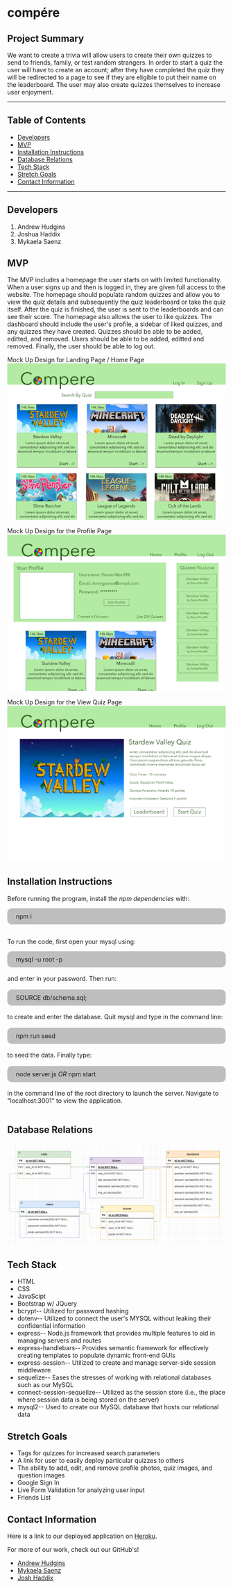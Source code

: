 # compére

## Project Summary

We want to create a trivia will allow users to create their own quizzes to send to friends, family, or test random strangers. In order to start a quiz the user will have to create an account; after they have completed the quiz they will be redirected to a page to see if they are eligible to put their name on the leaderboard. The user may also create quizzes themselves to increase user enjoyment.

---
## Table of Contents
* [Developers](#developers)
* [MVP](#MVP)
* [Installation Instructions](#installation-instructions)
* [Database Relations](#database-relations)
* [Tech Stack](#tech-stack)
* [Stretch Goals](#stretch-goals)
* [Contact Information](#contact-information)

---

## Developers

1. Andrew Hudgins
2. Joshua Haddix
3. Mykaela Saenz

## MVP

The MVP includes a homepage the user starts on with limited functionality. When a user signs up and then is logged in, they are given full access to the website. The homepage should populate random quizzes and allow you to view the quiz details and subsequently the quiz leaderboard or take the quiz itself. After the quiz is finished, the user is sent to the leaderboards and can see their score. The homepage also allows the user to like quizzes. The dashboard should include the user's profile, a sidebar of liked quizzes, and any quizzes they have created. Quizzes should be able to be added, editted, and removed. Users should be able to be added, editted and removed. Finally, the user should be able to log out.

Mock Up Design for Landing Page / Home Page
![Landing Page Mock Up](./lib/images/LandingPageMockUp.jpg)

Mock Up Design for the Profile Page
![Profile Page Mock Up](./lib/images/ProfileMockUp.jpg)

Mock Up Design for the View Quiz Page
![View Quiz Mock Up](./lib/images/ViewQuizMockUp.jpg)

## Installation Instructions

Before running the program, install the *npm dependencies* with:
<div style="background-color:rgba(0, 0, 0, 0.25); vertical-align: middle; padding:10px 20px; border-radius: 10px">
npm i
</div>

<br>

To run the code, first open your mysql using: 
<div style="background-color:rgba(0, 0, 0, 0.25); vertical-align: middle; padding:10px 20px; border-radius: 10px">
mysql -u root -p
</div> 

<br>
and enter in your password. Then run:
<br><br>

<div style="background-color:rgba(0, 0, 0, 0.25); vertical-align: middle; padding:10px 20px; border-radius: 10px">
SOURCE db/schema.sql;
</div>

<br>
to create and enter the database. Quit mysql and type in the command line:
<br><br>

<div style="background-color:rgba(0, 0, 0, 0.25); vertical-align: middle; padding:10px 20px; border-radius: 10px">
npm run seed
</div>  

<br>
to seed the data. Finally type:
<br><br>

<div style="background-color:rgba(0, 0, 0, 0.25); vertical-align: middle; padding:10px 20px; border-radius: 10px">
node server.js <em>OR</em> npm start
</div> 

<br>
in the command line of the root directory to launch the server. Navigate to "localhost:3001" to view the application.
<br><br>

## Database Relations

![Database Visual](/lib/images/DatabaseVisual.png)

## Tech Stack

* HTML
* CSS
* JavaScipt
* Bootstrap w/ JQuery
* bcrypt-- Utilized for password hashing
* dotenv-- Utilized to connect the user's MYSQL without leaking their confidential information
* express-- Node.js framework that provides multiple features to aid in managing servers and routes
* express-handlebars-- Provides semantic framework for effectively creating templates to populate dynamic front-end GUIs
* express-session-- Utilized to create and manage server-side session middleware
* sequelize-- Eases the stresses of working with relational databases such as our MySQL
* connect-session-sequelize-- Utilized as the session store (i.e., the place where session data is being stored on the server)
* mysql2-- Used to create our MySQL database that hosts our relational data

## Stretch Goals

* Tags for quizzes for increased search parameters
* A link for user to easily deploy particular quizzes to others
* The ability to add, edit, and remove profile photos, quiz images, and question images
* Google Sign In
* Live Form Validation for analyzing user input
* Friends List

## Contact Information
Here is a link to our deployed application on [Heroku](https://vast-eyrie-87159.herokuapp.com/).

For more of our work, check out our GitHub's!
* [Andrew Hudgins](https://github.com/AHudg)
* [Mykaela Saenz](https://github.com/Mykaelas)
* [Josh Haddix](https://github.com/Spyromancy)